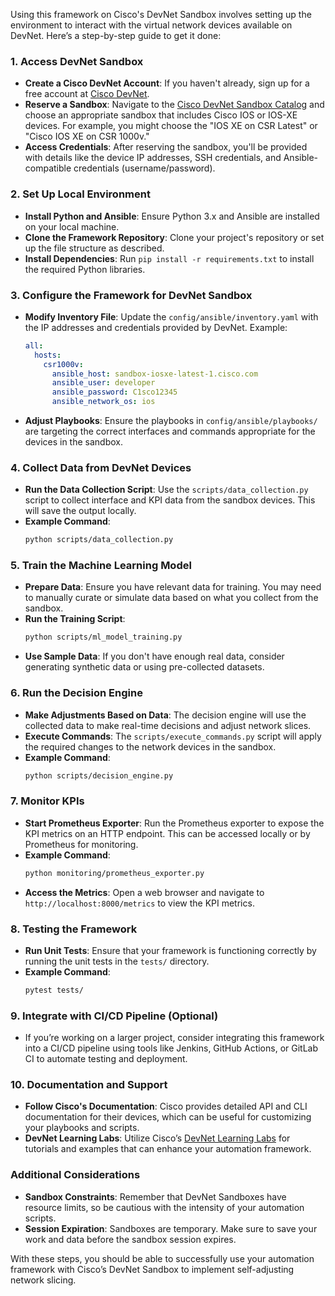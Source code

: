 Using this framework on Cisco's DevNet Sandbox involves setting up the environment to interact with the virtual network devices available on DevNet. Here’s a step-by-step guide to get it done:

### 1. **Access DevNet Sandbox**
   - **Create a Cisco DevNet Account**: If you haven't already, sign up for a free account at [Cisco DevNet](https://developer.cisco.com/).
   - **Reserve a Sandbox**: Navigate to the [Cisco DevNet Sandbox Catalog](https://devnetsandbox.cisco.com/RM/Topology) and choose an appropriate sandbox that includes Cisco IOS or IOS-XE devices. For example, you might choose the "IOS XE on CSR Latest" or "Cisco IOS XE on CSR 1000v."
   - **Access Credentials**: After reserving the sandbox, you'll be provided with details like the device IP addresses, SSH credentials, and Ansible-compatible credentials (username/password).

### 2. **Set Up Local Environment**
   - **Install Python and Ansible**: Ensure Python 3.x and Ansible are installed on your local machine.
   - **Clone the Framework Repository**: Clone your project's repository or set up the file structure as described.
   - **Install Dependencies**: Run `pip install -r requirements.txt` to install the required Python libraries.

### 3. **Configure the Framework for DevNet Sandbox**
   - **Modify Inventory File**:
     Update the `config/ansible/inventory.yaml` with the IP addresses and credentials provided by DevNet. Example:
     ```yaml
     all:
       hosts:
         csr1000v:
           ansible_host: sandbox-iosxe-latest-1.cisco.com
           ansible_user: developer
           ansible_password: C1sco12345
           ansible_network_os: ios
     ```

   - **Adjust Playbooks**: Ensure the playbooks in `config/ansible/playbooks/` are targeting the correct interfaces and commands appropriate for the devices in the sandbox.

### 4. **Collect Data from DevNet Devices**
   - **Run the Data Collection Script**: Use the `scripts/data_collection.py` script to collect interface and KPI data from the sandbox devices. This will save the output locally.
   - **Example Command**:
     ```bash
     python scripts/data_collection.py
     ```

### 5. **Train the Machine Learning Model**
   - **Prepare Data**: Ensure you have relevant data for training. You may need to manually curate or simulate data based on what you collect from the sandbox.
   - **Run the Training Script**:
     ```bash
     python scripts/ml_model_training.py
     ```
   - **Use Sample Data**: If you don't have enough real data, consider generating synthetic data or using pre-collected datasets.

### 6. **Run the Decision Engine**
   - **Make Adjustments Based on Data**: The decision engine will use the collected data to make real-time decisions and adjust network slices.
   - **Execute Commands**: The `scripts/execute_commands.py` script will apply the required changes to the network devices in the sandbox.
   - **Example Command**:
     ```bash
     python scripts/decision_engine.py
     ```

### 7. **Monitor KPIs**
   - **Start Prometheus Exporter**: Run the Prometheus exporter to expose the KPI metrics on an HTTP endpoint. This can be accessed locally or by Prometheus for monitoring.
   - **Example Command**:
     ```bash
     python monitoring/prometheus_exporter.py
     ```
   - **Access the Metrics**: Open a web browser and navigate to `http://localhost:8000/metrics` to view the KPI metrics.

### 8. **Testing the Framework**
   - **Run Unit Tests**: Ensure that your framework is functioning correctly by running the unit tests in the `tests/` directory.
   - **Example Command**:
     ```bash
     pytest tests/
     ```

### 9. **Integrate with CI/CD Pipeline (Optional)**
   - If you’re working on a larger project, consider integrating this framework into a CI/CD pipeline using tools like Jenkins, GitHub Actions, or GitLab CI to automate testing and deployment.

### 10. **Documentation and Support**
   - **Follow Cisco's Documentation**: Cisco provides detailed API and CLI documentation for their devices, which can be useful for customizing your playbooks and scripts.
   - **DevNet Learning Labs**: Utilize Cisco’s [DevNet Learning Labs](https://developer.cisco.com/learning/labs/) for tutorials and examples that can enhance your automation framework.

### Additional Considerations
- **Sandbox Constraints**: Remember that DevNet Sandboxes have resource limits, so be cautious with the intensity of your automation scripts.
- **Session Expiration**: Sandboxes are temporary. Make sure to save your work and data before the sandbox session expires.

With these steps, you should be able to successfully use your automation framework with Cisco’s DevNet Sandbox to implement self-adjusting network slicing.